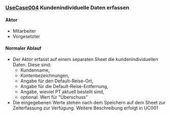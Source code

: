 
### [UseCase004](https://github.com/DomainDrivenArchitecture/ddaRequirement/blob/master/en/requirements/UseCase004.md) Kundenindividuelle Daten erfassen 

#### Aktor
 * Mitarbeiter 
 * Vorgesetzter


#### Normaler Ablauf
 * Der Aktor erfasst auf einem separaten Sheet die kundenindividuellen Daten. Diese sind: 
    * Kundenname, 
    * Kontenbezeichnungen, 
    * Angabe für den Default-Reise-Ort, 
    * Angabe für die Default-Reise-Entfernung,
    * Angabe, wieviel PT aktuell bestellt sind,
    * optional: Wert für "Überschuss"
 * Die eingegebenen Werte stehen nach dem Speichern auf dem Sheet zur Zeiterfassung zur Verfügung.
Weitere Beschreibung erfolgt in UC001



